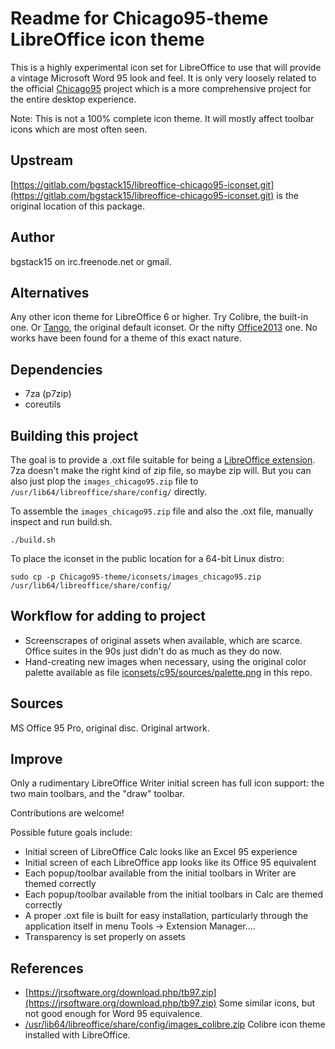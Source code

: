 # Readme for Chicago95-theme LibreOffice icon theme
This is a highly experimental icon set for LibreOffice to use that will provide a vintage Microsoft Word 95 look and feel. It is only very loosely related to the official [Chicago95](https://github.com/grassmunk/Chicago95) project which is a more comprehensive project for the entire desktop experience.

Note: This is not a 100% complete icon theme. It will mostly affect toolbar icons which are most often seen.

## Upstream
[https://gitlab.com/bgstack15/libreoffice-chicago95-iconset.git](https://gitlab.com/bgstack15/libreoffice-chicago95-iconset.git) is the original location of this package.

## Author
bgstack15 on irc.freenode.net or gmail.

## Alternatives
Any other icon theme for LibreOffice 6 or higher. Try Colibre, the built-in one. Or [Tango](https://extensions.libreoffice.org/en/extensions/show/tango-icon-theme-for-libreoffice), the original default iconset. Or the nifty [Office2013](https://www.deviantart.com/charliecnr/art/Office-2013-theme-for-LibreOffice-512127527) one.
No works have been found for a theme of this exact nature.

## Dependencies
* 7za (p7zip)
* coreutils

## Building this project
The goal is to provide a .oxt file suitable for being a [LibreOffice extension](http://dcjtech.info/topic/creating-libreoffice-extensions/). 7za doesn't make the right kind of zip file, so maybe zip will. But you can also just plop the `images_chicago95.zip` file to `/usr/lib64/libreoffice/share/config/` directly.

To assemble the `images_chicago95.zip` file and also the .oxt file, manually inspect and run build.sh.

    ./build.sh

To place the iconset in the public location for a 64-bit Linux distro:

    sudo cp -p Chicago95-theme/iconsets/images_chicago95.zip /usr/lib64/libreoffice/share/config/

## Workflow for adding to project

* Screenscrapes of original assets when available, which are scarce. Office suites in the 90s just didn't do as much as they do now. 
* Hand-creating new images when necessary, using the original color palette available as file [iconsets/c95/sources/palette.png](iconsets/c95/sources/palette.png) in this repo.

## Sources
MS Office 95 Pro, original disc.
Original artwork.

## Improve
Only a rudimentary LibreOffice Writer initial screen has full icon support: the two main toolbars, and the "draw" toolbar.

Contributions are welcome!

Possible future goals include:
* Initial screen of LibreOffice Calc looks like an Excel 95 experience
* Initial screen of each LibreOffice app looks like its Office 95 equivalent
* Each popup/toolbar available from the initial toolbars in Writer are themed correctly
* Each popup/toolbar available from the initial toolbars in Calc are themed correctly
* A proper .oxt file is built for easy installation, particularly through the application itself in menu Tools -> Extension Manager....
* Transparency is set properly on assets

## References

* [https://jrsoftware.org/download.php/tb97.zip](https://jrsoftware.org/download.php/tb97.zip) Some similar icons, but not good enough for Word 95 equivalence.
* [/usr/lib64/libreoffice/share/config/images_colibre.zip](file:///usr/lib64/libreoffice/share/config/images_colibre.zip) Colibre icon theme installed with LibreOffice.
